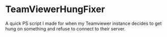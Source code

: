 # TeamViewerHungFixer
A quick PS script I made for when my Teamviewer instance decides to get hung on something and refuse to connect to their server.
